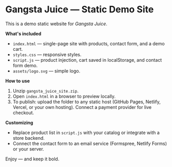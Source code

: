 # Gangsta Juice — Static Demo Site

This is a demo static website for *Gangsta Juice*.

**What's included**
- `index.html` — single-page site with products, contact form, and a demo cart.
- `styles.css` — responsive styles.
- `script.js` — product injection, cart saved in localStorage, and contact form demo.
- `assets/logo.svg` — simple logo.

**How to use**
1. Unzip `gangsta_juice_site.zip`.
2. Open `index.html` in a browser to preview locally.
3. To publish: upload the folder to any static host (GitHub Pages, Netlify, Vercel, or your own hosting). Connect a payment provider for live checkout.

**Customizing**
- Replace product list in `script.js` with your catalog or integrate with a store backend.
- Connect the contact form to an email service (Formspree, Netlify Forms) or your server.

Enjoy — and keep it bold.
